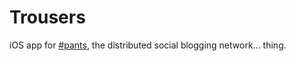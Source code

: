 # Trousers

iOS app for [#pants][1], the distributed social blogging network... thing.

[1]: http://pants.social
